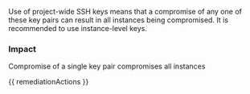 
Use of project-wide SSH keys means that a compromise of any one of these key pairs can result in all instances being compromised. It is recommended to use instance-level keys.

### Impact
Compromise of a single key pair compromises all instances

<!-- DO NOT CHANGE -->
{{ remediationActions }}



